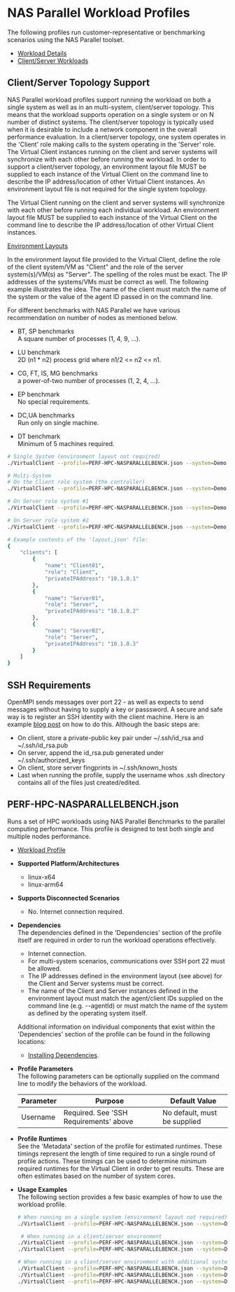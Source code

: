 ﻿# NAS Parallel Workload Profiles
The following profiles run customer-representative or benchmarking scenarios using the NAS Parallel toolset.

* [Workload Details](./nasparallel.md)
* [Client/Server Workloads](../../guides/0020-client-server.md)

## Client/Server Topology Support
NAS Parallel workload profiles support running the workload on both a single system as well as in an multi-system, client/server topology. This means that the workload supports
operation on a single system or on N number of distinct systems. The client/server topology is typically used when it is desirable to include a network component in the
overall performance evaluation. In a client/server topology, one system operates in the 'Client' role making calls to the system operating in the 'Server' role. 
The Virtual Client instances running on the client and server systems will synchronize with each other before running the workload. In order to support a client/server topology,
an environment layout file MUST be supplied to each instance of the Virtual Client on the command line to describe the IP address/location of other Virtual Client instances. An
environment layout file is not required for the single system topology.

The Virtual Client running on the client and server systems will synchronize with each other before running each individual workload. An environment layout
file MUST be supplied to each instance of the Virtual Client on the command line to describe the IP address/location of other Virtual Client instances.

[Environment Layouts](../../guides/0020-client-server.md)

In the environment layout file provided to the Virtual Client, define the role of the client system/VM as "Client" and the role of the server system(s)/VM(s) as "Server".
The spelling of the roles must be exact. The IP addresses of the systems/VMs must be correct as well. The following example illustrates the
idea. The name of the client must match the name of the system or the value of the agent ID passed in on the command line.

For different benchmarks with NAS Parallel we have various recommendation on number of nodes as mentioned below.
* BT, SP benchmarks  
  A square number of processes (1, 4, 9, ...).

* LU benchmark  
  2D (n1 * n2) process grid where n1/2 <= n2 <= n1.

* CG, FT, IS, MG benchmarks  
  a power-of-two number of processes (1, 2, 4, ...).

* EP benchmark  
  No special requirements.

* DC,UA benchmarks  
  Run only on single machine.

* DT benchmark  
  Minimum of 5 machines required.

```bash
# Single System (environment layout not required)
./VirtualClient --profile=PERF-HPC-NASPARALLELBENCH.json --system=Demo --timeout=1440

# Multi-System
# On the Client role system (the controller)
./VirtualClient --profile=PERF-HPC-NASPARALLELBENCH.json --system=Demo --timeout=1440 --clientId=Client01 --layoutPath=/any/path/to/layout.json

# On Server role system #1
./VirtualClient --profile=PERF-HPC-NASPARALLELBENCH.json --system=Demo --timeout=1440 --clientId=Server01 --layoutPath=/any/path/to/layout.json

# On Server role system #2
./VirtualClient --profile=PERF-HPC-NASPARALLELBENCH.json --system=Demo --timeout=1440 --clientId=Server02 --layoutPath=/any/path/to/layout.json

# Example contents of the 'layout.json' file:
{
    "clients": [
        {
            "name": "Client01",
            "role": "Client",
            "privateIPAddress": "10.1.0.1"
        },
        {
            "name": "Server01",
            "role": "Server",
            "privateIPAddress": "10.1.0.2"
        },
        {
            "name": "Server02",
            "role": "Server",
            "privateIPAddress": "10.1.0.3"
        }
    ]
}
```

## SSH Requirements
OpenMPI sends messages over port 22 - as well as expects to send messages without having to supply a key or passsword. A secure and safe way is to register an SSH identity with the
client machine. Here is an example [blog post](https://linuxize.com/post/how-to-setup-passwordless-ssh-login/) on how to do this. Although the basic steps are:
- On client, store a private-public key pair under ~/.ssh/id_rsa and ~/.ssh/id_rsa.pub
- On server, append the id_rsa.pub generated under ~/.ssh/authorized_keys
- On client, store server fingprints in ~/.ssh/known_hosts 
- Last when running the profile, supply the username whos .ssh directory contains all of the files just created/edited. 

## PERF-HPC-NASPARALLELBENCH.json
Runs a set of HPC workloads using NAS Parallel Benchmarks to the parallel computing performance. This profile is designed to test both single and 
multiple nodes performance.

* [Workload Profile](https://github.com/microsoft/VirtualClient/blob/main/src/VirtualClient/VirtualClient.Main/profiles/PERF-HPC-NASPARALLELBENCH.json) 

* **Supported Platform/Architectures**
  * linux-x64
  * linux-arm64

* **Supports Disconnected Scenarios**  
  * No. Internet connection required.

* **Dependencies**  
  The dependencies defined in the 'Dependencies' section of the profile itself are required in order to run the workload operations effectively. 
  * Internet connection.
  * For multi-system scenarios, communications over SSH port 22 must be allowed.
  * The IP addresses defined in the environment layout (see above) for the Client and Server systems must be correct.
  * The name of the Client and Server instances defined in the environment layout must match the agent/client IDs supplied on the command line (e.g. --agentId)
    or must match the name of the system as defined by the operating system itself.
    
  Additional information on individual components that exist within the 'Dependencies' section of the profile can be found in the following locations:
  * [Installing Dependencies](https://microsoft.github.io/VirtualClient/docs/category/dependencies/).

* **Profile Parameters**  
  The following parameters can be optionally supplied on the command line to modify the behaviors of the workload.

  | Parameter                 | Purpose                                                                         | Default Value |
  |---------------------------|---------------------------------------------------------------------------------|---------------|
  | Username                  | Required. See 'SSH Requirements' above                                          | No default, must be supplied |

* **Profile Runtimes**  
  See the 'Metadata' section of the profile for estimated runtimes. These timings represent the length of time required to run a single round of profile 
  actions. These timings can be used to determine minimum required runtimes for the Virtual Client in order to get results. These are often estimates based on the
  number of system cores. 

* **Usage Examples**  
  The following section provides a few basic examples of how to use the workload profile.

  ``` bash
  # When running on a single system (environment layout not required)
  ./VirtualClient --profile=PERF-HPC-NASPARALLELBENCH.json --system=Demo --timeout=1440 --parameters="Username=testuser" --packageStore="{BlobConnectionString|SAS Uri}"

   # When running in a client/server environment
  ./VirtualClient --profile=PERF-HPC-NASPARALLELBENCH.json --system=Demo --timeout=1440 --clientId=Client01 --parameters="Username=testuser" --layoutPath="/any/path/to/layout.json" --packageStore="{BlobConnectionString|SAS Uri}"
  ./VirtualClient --profile=PERF-HPC-NASPARALLELBENCH.json --system=Demo --timeout=1440 --clientId=Server01 --parameters="Username=testuser" --layoutPath="/any/path/to/layout.json" --packageStore="{BlobConnectionString|SAS Uri}"

  # When running in a client/server environment with additional systems
  ./VirtualClient --profile=PERF-HPC-NASPARALLELBENCH.json --system=Demo --timeout=1440 --clientId=Client01 --parameters="Username=testuser" --layoutPath="/any/path/to/layout.json" --packageStore="{BlobConnectionString|SAS Uri}"
  ./VirtualClient --profile=PERF-HPC-NASPARALLELBENCH.json --system=Demo --timeout=1440 --clientId=Server01 --parameters="Username=testuser" --layoutPath="/any/path/to/layout.json" --packageStore="{BlobConnectionString|SAS Uri}"
  ./VirtualClient --profile=PERF-HPC-NASPARALLELBENCH.json --system=Demo --timeout=1440 --clientId=Server02 --parameters="Username=testuser" --layoutPath="/any/path/to/layout.json" --packageStore="{BlobConnectionString|SAS Uri}"
  ```

